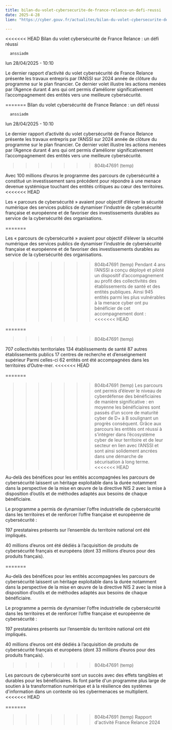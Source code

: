 ```yaml
---
title: bilan-du-volet-cybersecurite-de-france-relance-un-defi-reussi
date: 2025-4-28
lien: "https://cyber.gouv.fr/actualites/bilan-du-volet-cybersecurite-de-france-relance-un-defi-reussi"

---
```


<<<<<<< HEAD
Bilan du volet cybersécurité de France Relance : un défi réussi 

            


      anssiadm
lun 28/04/2025 - 10:10

            
Le dernier rapport d’activité du volet cybersécurité de France Relance présente les travaux entrepris par l’ANSSI sur 2024
année de clôture du programme sur le plan financier. Ce dernier volet illustre les actions menées par l’Agence durant 4 ans qui ont permis d’améliorer significativement l’accompagnement des entités vers une meilleure cybersécurité. 

      
      

              
  

    

      
=======
Bilan du volet cybersécurité de France Relance : un défi réussi 

            


      anssiadm
lun 28/04/2025 - 10:10

            
Le dernier rapport d’activité du volet cybersécurité de France Relance présente les travaux entrepris par l’ANSSI sur 2024
année de clôture du programme sur le plan financier. Ce dernier volet illustre les actions menées par l’Agence durant 4 ans qui ont permis d’améliorer significativement l’accompagnement des entités vers une meilleure cybersécurité. 

      
      

              
  

    

      
>>>>>>> 804b47691 (temp)
            
Avec 100 millions d’euros
le programme des parcours de cybersécurité a constitué un investissement sans précédent pour répondre à une menace devenue systémique
touchant des entités critiques au cœur des territoires.
<<<<<<< HEAD

Les « parcours de cybersécurité » avaient pour objectif d’élever la sécurité numérique des services publics
de dynamiser l’industrie de cybersécurité française et européenne et de favoriser des investissements durables au service de la cybersécurité des organisations.

=======

Les « parcours de cybersécurité » avaient pour objectif d’élever la sécurité numérique des services publics
de dynamiser l’industrie de cybersécurité française et européenne et de favoriser des investissements durables au service de la cybersécurité des organisations.

>>>>>>> 804b47691 (temp)
Pendant 4 ans
l’ANSSI a conçu
déployé et piloté un dispositif d’accompagnement au profit des collectivités
des établissements de santé et des entités publiques. Ainsi
945 entités parmi les plus vulnérables à la menace cyber ont pu bénéficier de cet accompagnement
dont :
<<<<<<< HEAD

=======

>>>>>>> 804b47691 (temp)

707 collectivités territoriales
134 établissements de santé
87 autres établissements publics
17 centres de recherche et d’enseignement supérieur
Parmi celles-ci
62 entités ont été accompagnées dans les territoires d’Outre-mer.
<<<<<<< HEAD

=======

>>>>>>> 804b47691 (temp)
Les parcours ont permis d’élever le niveau de cyberdéfense des bénéficiaires de manière significative : en moyenne
les bénéficiaires sont passés d’un score de maturité cyber de D+ à B
soulignant un progrès conséquent. Grâce aux parcours
les entités ont réussi à s’intégrer dans l’écosystème cyber de leur territoire et de leur secteur
en lien avec l’ANSSI
et sont ainsi solidement ancrées dans une démarche de sécurisation à long terme.
<<<<<<< HEAD

Au-delà des bénéfices pour les entités accompagnées
les parcours de cybersécurité laissent un héritage exploitable dans la durée
notamment dans la perspective de la mise en œuvre de la directive NIS 2 avec la mise à disposition d’outils et de méthodes adaptés aux besoins de chaque bénéficiaire.

Le programme a permis de dynamiser l’offre industrielle de cybersécurité dans les territoires et de renforcer l’offre française et européenne de cybersécurité :


197 prestataires présents sur l’ensemble du territoire national ont été impliqués.

40 millions d’euros ont été dédiés à l’acquisition de produits de cybersécurité français et européens (dont 33 millions d’euros pour des produits français).

=======

Au-delà des bénéfices pour les entités accompagnées
les parcours de cybersécurité laissent un héritage exploitable dans la durée
notamment dans la perspective de la mise en œuvre de la directive NIS 2 avec la mise à disposition d’outils et de méthodes adaptés aux besoins de chaque bénéficiaire.

Le programme a permis de dynamiser l’offre industrielle de cybersécurité dans les territoires et de renforcer l’offre française et européenne de cybersécurité :


197 prestataires présents sur l’ensemble du territoire national ont été impliqués.

40 millions d’euros ont été dédiés à l’acquisition de produits de cybersécurité français et européens (dont 33 millions d’euros pour des produits français).

>>>>>>> 804b47691 (temp)

Les parcours de cybersécurité sont un succès
avec des effets tangibles et durables pour les bénéficiaires. Ils font partie d'un programme plus large de soutien à la transformation numérique et à la résilience des systèmes d'information
dans un contexte où les cybermenaces se multiplient.
<<<<<<< HEAD


      
    

  


              
  

    

      
=======


      
    

  


              
  

    

      
>>>>>>> 804b47691 (temp)
        Rapport d'activité France Relance 2024
